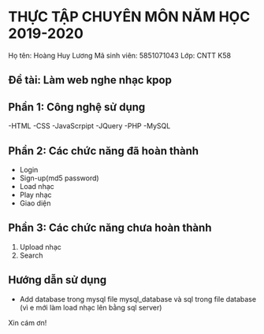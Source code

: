 # THỰC TẬP CHUYÊN MÔN NĂM HỌC 2019-2020
Họ tên: Hoàng Huy Lương
Mã sinh viên: 5851071043
Lớp: CNTT K58
## Đề tài: Làm web nghe nhạc kpop
## Phần 1: Công nghệ sử dụng
-HTML
-CSS
-JavaScrpipt
-JQuery
-PHP
-MySQL
## Phần 2: Các chức năng đã hoàn thành
- Login
- Sign-up(md5 password)
- Load nhạc
- Play nhạc
- Giao diện
## Phần 3: Các chức năng chưa hoàn thành
1. Upload nhạc
2. Search
## Hướng dẫn sử dụng
- Add database trong mysql file mysql_database và sql trong file database (vì e mới làm load nhạc lên bằng sql server)

Xin cám ơn!
